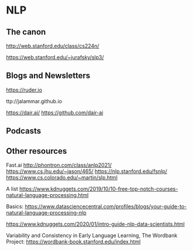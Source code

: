 # NLP

## The canon

<http://web.stanford.edu/class/cs224n/>

<https://web.stanford.edu/~jurafsky/slp3/>

## Blogs and Newsletters

<https://ruder.io>

ttp://jalammar.github.io

<https://dair.ai/>
<https://github.com/dair-ai>

## Podcasts

## Other resources

Fast.ai
<http://phontron.com/class/anlp2021/>
<https://www.cs.jhu.edu/~jason/465/>
<https://nlp.stanford.edu/fsnlp/>
<https://www.cs.colorado.edu/~martin/slp.html>

A list https://www.kdnuggets.com/2019/10/10-free-top-notch-courses-natural-language-processing.html

Basics: https://www.datasciencecentral.com/profiles/blogs/your-guide-to-natural-language-processing-nlp

https://www.kdnuggets.com/2020/01/intro-guide-nlp-data-scientists.html

Variability and Consistency in Early Language Learning, The Wordbank Project: https://wordbank-book.stanford.edu/index.html 
